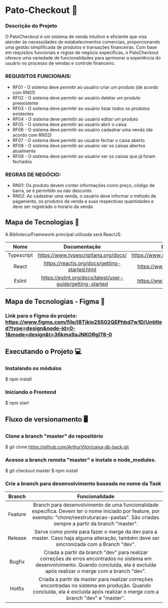 <h1>Pato-Checkout 🦆</h1> 

### Descrição do Projeto

O PatoCheckout é um sistema de venda intuitivo e eficiente que visa atender às necessidades de estabelecimentos comerciais, proporcionando uma gestão simplificada de produtos e transações financeiras. Com base em requisitos funcionais e regras de negócio específicas, o PatoCheckout oferece uma variedade de funcionalidades para aprimorar a experiência do usuário no processo de vendas e controle financeiro.

### REQUISITOS FUNCIONAIS:
<ul>
   <li>RF01 - O sistema deve permitir ao usuário criar um produto (de acordo com RN01)</li>
   <li>RF02 - O sistema deve permitir ao usuário deletar um produto preexistente</li>
   <li>RF03 - O sistema deve permitir ao usuário listar todos os produtos existentes</li>
   <li>RF04 - O sistema deve permitir ao usuário editar um produto</li>
   <li>RF05 - O sistema deve permitir ao usuário abrir o caixa</li>
   <li>RF06 - O sistema deve permitir ao usuário cadastrar uma venda (de acordo com RN02)</li>
   <li>RF07 - O sistema deve permitir ao usuário fechar o caixa aberto</li>
   <li>RF08 - O sistema deve permitir ao usuário ver os caixas abertos atualmente</li>
   <li>RF09 - O sistema deve permitir ao usuário ver os caixas que já foram fechados</li>
</ul>

### REGRAS DE NEGÓCIO:
<ul>
   <li>RN01: Os produto devem conter informações como preço, código de barra, se é permitido ou não desconto.</li>
   <li>RN02: Ao cadastrar uma venda, o usuário deve informar o método de pagamento, os produtos da venda e suas respectivas quantidades e deve ser registrado o horário da venda</li>
</ul>


## Mapa de Tecnologias 📰

A Biblioteca/Framework principal utilizada será ReactJS.

| Nome | Documentação | Links dos pacotes |
| :-: | :-: | :-: |
| Typescript | https://www.typescriptlang.org/docs/ | https://www.npmjs.com/package/typescript |
| React | https://reactjs.org/docs/getting-started.html | https://www.npmjs.com/package/react |
| Eslint | https://eslint.org/docs/latest/user-guide/getting-started | https://www.npmjs.com/package/eslint |

## Mapa de Tecnologias - Figma 📰

###  Link para o Figma do projeto: https://www.figma.com/file/l8Tjkio2SS02QEPhbd7w1D/Untitled?type=design&node-id=0-1&mode=design&t=36kma9aJNKORgI78-0

## Executando o Projeto 💻

### Instalando os módulos


$ npm install


### Iniciando o Frontend 


$ npm start


## Fluxo de versionamento 🖥

### Clone a branch "master" do repositório


$ git clone https://github.com/ArthurVitor/caixa-db-back.git

### Acesse a branch remota "master" e instale o node_modules.


$ git checkout master
$ npm install

### Crie a branch para desenvolvimento baseada no nome da Task

| Branch | Funcionalidade | 
| :-: | :-: |
| Feature | Branch para desenvolvimento de uma funcionalidade específica. Devem ter o nome iniciado por feature, por exemplo: "chore/reestruturacao-pastas". São criadas sempre a partir da branch "master".|
| Release | Serve como ponte para fazer o merge da dev para a master. Caso haja alguma alteração, também deve ser sincronizada com a Branch "dev".|
| Bugfix | Criada a partir da branch "dev" para realizar correções de erros encontrados no sistema em desenvolvimento. Quando concluída, ela é excluída após realizar o merge com a branch "dev".|
| Hotfix | Criada a partir da master para realizar correções encontradas no sistema em produção. Quando concluída, ela é excluída após realizar o merge com a branch "dev" e "master". |





